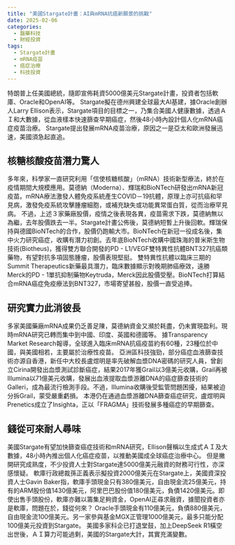 ```yaml
---
title: "美國Stargate計畫：AI與mRNA抗癌新願景的挑戰"
date: 2025-02-06
categories:
  - 醫藥科技
  - 財經投資
tags:
  - Stargate計畫
  - mRNA疫苗
  - 癌症治療
  - 科技投資
---
```


特朗普上任美國總統，隨即宣佈耗資5000億美元Stargate計畫，投資者包括軟庫、Oracle和OpenAI等。
Stargate擬在德州興建全球最大AI基建，據Oracle創辦人Larry Ellison表示，Stargate項目的目標之一，乃集合美國人健康數據，透過ＡＩ和大數據，從血液樣本快速篩查早期癌症，然後48小時內設計個人化mRNA癌症疫苗治療。
Stargate提出發展mRNA疫苗治療，原因之一是亞太和歐洲發展迅速，美國須急起直追。

## 核糖核酸疫苗潛力驚人
多年來，科學家一直研究利用「信使核糖核酸」（mRNA）技術新型療法，終於在疫情期間大規模應用。莫德納（Moderna）、輝瑞和BioNTech研發出mRNA新冠疫苗。mRNA療法激發人體免疫系統產生COVID－19抗體，原理上亦可抗癌和罕見病，激發免疫系統攻擊腫瘤細胞，或補充缺失或功能異常蛋白質，從而治療罕見病。
不過，上述３家藥廠股價，疫情之後表現各異，疫苗需求下跌，莫德納無以為繼，去年股價跌去一半。Stargate計畫公佈後，莫德納短暫上升後回軟。輝瑞保持與德國BioNTech的合作，股價仍跑輸大市。BioNTech在新冠一役成名後，集中火力研究癌症，收購有潛力初創。去年底BioNTech收購中國珠海的普米斯生物技術(Biotheus)，獲得雙方聯合開發的PD - L1/VEGF雙特異性抗體BNT327抗癌類藥物，有望對抗多項固態腫瘤，股價表現堅挺。
雙特異性抗體以臨床三期的Summit Therapeutics新藥最具潛力，臨床數據顯示對晚期肺癌療效，遠勝Merck的PD - 1單抗抑制藥物Keytruda，Merck因此股價受壓。BioNTech打算結合mRNA癌症免疫療法到BNT327，市場寄望甚殷，股價一直受追捧。

## 研究實力此消彼長
多家美國藥廠mRNA成果仍乏善足陳，莫德納資金又瀕於耗盡，仍未實現盈利。現時mRNA研究已轉而集中到中國、印度、英國和德國等。
據Transparency Market Research報導，全球進入臨床mRNA抗癌疫苗約有60種，23種位於中國，與美國相若，主要屬於治療性疫苗。
亞洲區科技強勁，部分癌症血液篩查技術亦源自香港，新任中大校長盧煜明是率先破解血漿DNA密碼的研究人員，曾創立Cirina開發出血漿測試診斷癌症，結果2017年獲Grail以3億美元收購，Grail再被Illumina以71億美元收購，發展出血液提取血漿游離DNA的癌症篩查技術的Galleri，成為最流行檢測手段。不過，Illumina收購後受監管問題困擾，結果被迫分拆Grail，蒙受嚴重虧損。
本港仍在通過血漿游離DNA篩查癌症研究，盧煜明與Prenetics成立了Insighta，正以「FRAGMA」技術發展多種癌症的早期篩查。

## 錢從可來耐人尋味
美國Stargate有望加快篩查癌症技術和mRNA研究，Ellison聲稱以生成式ＡＩ及大數據，48小時內推出個人化癌症疫苗，以推動美國成全球癌症治療中心。
但是撇開研究成熟度，不少投資人士對Stargate達5000億美元融資的財務可行性，亦深感懷疑。
軟庫行政總裁孫正義表示擬投資2000億美元在Stargate上，美國資深投資人士Gavin Baker指，軟庫手頭現金只有380億美元，自由現金流25億美元，持有的ARM股份值1430億美元，阿里巴巴股份值180億美元，負債1420億美元。即使出售手頭股份，軟庫亦難以籌集足夠資金，OpenAI正尋求融資，據聞投資者亦是軟庫，問題在於，錢從何來？
Oracle手頭現金有110億美元，負債880億美元，自由現金流100億美元。另一家參與基金MGX正管理1000億美元，最多只能分配100億美元投資到Stargate。
美國多家科企已打退堂鼓，加上DeepSeek R1橫空出世後，ＡＩ算力可能過剩，美國的Stargate大計，其實充滿變數。